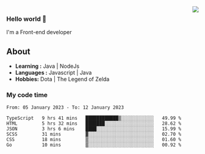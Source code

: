<img align='right' src="https://github-readme-stats.vercel.app/api?username=jumodada&show_icons=true&theme=vue">

### Hello world 👋

I'm a Front-end developer 
    
## About
-  **Learning :** Java | NodeJs
-  **Languages :** Javascript | Java
-  **Hobbies:** Dota | The Legend of Zelda

### My code time

<!--START_SECTION:waka-->

```text
From: 05 January 2023 - To: 12 January 2023

TypeScript   9 hrs 41 mins   ████████████▒░░░░░░░░░░░░   49.99 %
HTML         5 hrs 32 mins   ███████░░░░░░░░░░░░░░░░░░   28.62 %
JSON         3 hrs 6 mins    ████░░░░░░░░░░░░░░░░░░░░░   15.99 %
SCSS         31 mins         ▓░░░░░░░░░░░░░░░░░░░░░░░░   02.70 %
CSS          18 mins         ▒░░░░░░░░░░░░░░░░░░░░░░░░   01.60 %
Go           10 mins         ▒░░░░░░░░░░░░░░░░░░░░░░░░   00.92 %
```

<!--END_SECTION:waka-->
